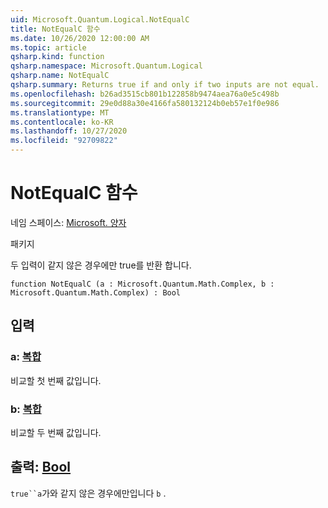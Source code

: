 ```yaml
---
uid: Microsoft.Quantum.Logical.NotEqualC
title: NotEqualC 함수
ms.date: 10/26/2020 12:00:00 AM
ms.topic: article
qsharp.kind: function
qsharp.namespace: Microsoft.Quantum.Logical
qsharp.name: NotEqualC
qsharp.summary: Returns true if and only if two inputs are not equal.
ms.openlocfilehash: b26ad3515cb801b122858b9474aea76a0e5c498b
ms.sourcegitcommit: 29e0d88a30e4166fa580132124b0eb57e1f0e986
ms.translationtype: MT
ms.contentlocale: ko-KR
ms.lasthandoff: 10/27/2020
ms.locfileid: "92709822"
---
```

# <a name="notequalc-function"></a>NotEqualC 함수

네임 스페이스: [Microsoft. 양자](xref:Microsoft.Quantum.Logical)

패키지 [](https://nuget.org/packages/)


두 입력이 같지 않은 경우에만 true를 반환 합니다.

```qsharp
function NotEqualC (a : Microsoft.Quantum.Math.Complex, b : Microsoft.Quantum.Math.Complex) : Bool
```


## <a name="input"></a>입력

### <a name="a--complex"></a>a: [복합](xref:Microsoft.Quantum.Math.Complex)

비교할 첫 번째 값입니다.


### <a name="b--complex"></a>b: [복합](xref:Microsoft.Quantum.Math.Complex)

비교할 두 번째 값입니다.



## <a name="output--bool"></a>출력: [Bool](xref:microsoft.quantum.lang-ref.bool)

`true``a`가와 같지 않은 경우에만입니다 `b` .